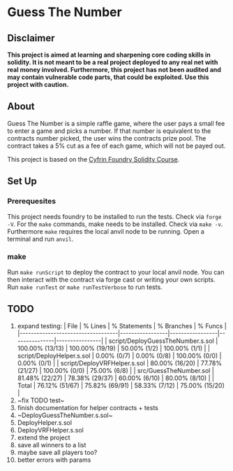 # Guess The Number

## Disclaimer
<b> This project is aimed at learning and sharpening core coding skills in solidity. It is not meant to be a real project deployed to any real net with real money involved. Furthermore, this project has not been audited and may contain vulnerable code parts, that could be exploited. Use this project with caution. </b>

## About
Guess The Number is a simple raffle game, where the user pays a small fee to enter a game and picks a number. If that number is equivalent to the contracts number picked, the user wins the contracts prize pool. The contract takes a 5% cut as a fee of each game, which will not be payed out.

This project is based on the [Cyfrin Foundry Solidity Course](https://github.com/Cyfrin/foundry-full-course-f23).

## Set Up
### Prerequesites
This project needs foundry to be installed to run the tests. Check via `forge -V`.
For the `make` commands, make needs to be installed. Check via `make -v`.
Furthermore `make` requires the local anvil node to be running. Open a terminal and run `anvil`.

### make
Run `make runScript` to deploy the contract to your local anvil node. You can then interact with the contract via forge cast or writing your own scripts.
Run `make runTest` or `make runTestVerbose` to run tests. 

## TODO
1. expand testing:
    | File                              | % Lines         | % Statements    | % Branches    | % Funcs        |
    |-----------------------------------|-----------------|-----------------|---------------|----------------|
    | script/DeployGuessTheNumber.s.sol | 100.00% (13/13) | 100.00% (19/19) | 50.00% (1/2)  | 100.00% (1/1)  |
    | script/DeployHelper.s.sol         | 0.00% (0/7)     | 0.00% (0/8)     | 100.00% (0/0) | 0.00% (0/1)    |
    | script/DeployVRFHelper.s.sol      | 80.00% (16/20)  | 77.78% (21/27)  | 100.00% (0/0) | 75.00% (6/8)   |
    | src/GuessTheNumber.sol            | 81.48% (22/27)  | 78.38% (29/37)  | 60.00% (6/10) | 80.00% (8/10)  |
    | Total                             | 76.12% (51/67)  | 75.82% (69/91)  | 58.33% (7/12) | 75.00% (15/20) |
2. ~fix TODO test~
3. finish documentation for helper contracts + tests
  1. ~DeployGuessTheNumber.s.sol~
  2. DeployHelper.s.sol
  3. DeployVRFHelper.s.sol
4. extend the project
  1. save all winners to a list
  2. maybe save all players too?
5. better errors with params
